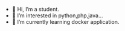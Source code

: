 - 👋 Hi, I’m a student.
- 👀 I’m interested in python,php,java...
- 🌱 I’m currently learning docker application.
